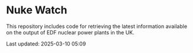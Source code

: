 # Nuke Watch

This repository includes code for retrieving the latest information available on the output of EDF nuclear power plants in the UK.

Last updated: 2025-03-10 05:09